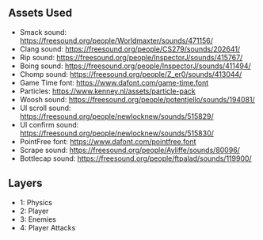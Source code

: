 ## Assets Used
- Smack sound: https://freesound.org/people/Worldmaxter/sounds/471156/
- Clang sound: https://freesound.org/people/CS279/sounds/202641/
- Rip sound: https://freesound.org/people/InspectorJ/sounds/415767/
- Boing sound: https://freesound.org/people/InspectorJ/sounds/411494/
- Chomp sound: https://freesound.org/people/Z_er0/sounds/413044/
- Game Time font: https://www.dafont.com/game-time.font
- Particles: https://www.kenney.nl/assets/particle-pack
- Woosh sound: https://freesound.org/people/potentjello/sounds/194081/
- UI scroll sound: https://freesound.org/people/newlocknew/sounds/515829/
- UI confirm sound: https://freesound.org/people/newlocknew/sounds/515830/
- PointFree font: https://www.dafont.com/pointfree.font
- Scrape sound: https://freesound.org/people/Ayliffe/sounds/80096/
- Bottlecap sound: https://freesound.org/people/ftpalad/sounds/119900/


## Layers
- 1: Physics
- 2: Player
- 3: Enemies
- 4: Player Attacks